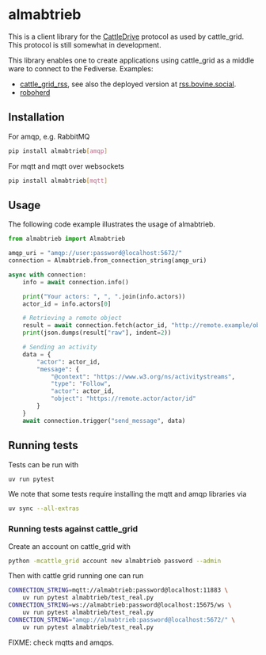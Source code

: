 # almabtrieb

This is a client library for the [CattleDrive](https://helge.codeberg.page/cattle_grid/cattle_drive/) protocol as used by cattle_grid.
This protocol is still somewhat in development.

This library enables one to create applications using cattle_grid as a middle ware to connect to the Fediverse. Examples:

- [cattle_grid_rss](https://codeberg.org/helge/cattle_grid_rss), see also the deployed version at [rss.bovine.social](https://rss.bovine.social).
- [roboherd](https://codeberg.org/helge/roboherd)

## Installation

For amqp, e.g. RabbitMQ

```bash
pip install almabtrieb[amqp]
```

For mqtt and mqtt over websockets

```bash
pip install almabtrieb[mqtt]   
```

## Usage

The following code example illustrates the usage of almabtrieb.

```python
from almabtrieb import Almabtrieb

amqp_uri = "amqp://user:password@localhost:5672/"
connection = Almabtrieb.from_connection_string(amqp_uri)

async with connection:
    info = await connection.info()

    print("Your actors: ", ", ".join(info.actors))
    actor_id = info.actors[0]

    # Retrieving a remote object
    result = await connection.fetch(actor_id, "http://remote.example/object/id")
    print(json.dumps(result["raw"], indent=2))

    # Sending an activity
    data = {
        "actor": actor_id,
        "message": {
            "@context": "https://www.w3.org/ns/activitystreams",
            "type": "Follow",
            "actor": actor_id,
            "object": "https://remote.actor/actor/id"
        }
    }
    await connection.trigger("send_message", data)
```

## Running tests

Tests can be run with

```bash
uv run pytest
```

We note that some tests require installing the mqtt and amqp libraries via

```bash
uv sync --all-extras
```

### Running tests against cattle_grid

Create an account on cattle_grid with

```bash
python -mcattle_grid account new almabtrieb password --admin
```

Then with cattle grid running one can run

```bash
CONNECTION_STRING=mqtt://almabtrieb:password@localhost:11883 \
    uv run pytest almabtrieb/test_real.py
CONNECTION_STRING=ws://almabtrieb:password@localhost:15675/ws \
    uv run pytest almabtrieb/test_real.py
CONNECTION_STRING="amqp://almabtrieb:password@localhost:5672/" \
    uv run pytest almabtrieb/test_real.py
```

FIXME: check mqtts and amqps.
